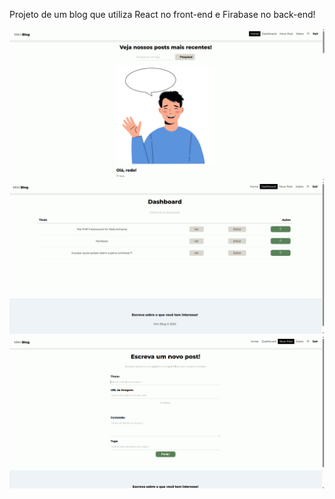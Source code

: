 Projeto de um blog que utiliza React no front-end e Firabase no back-end!

<img src="../mini-blog/src/prints/home.png" alt="Mini blog">
<img src="../mini-blog/src/prints/dashboard.png" alt="Mini blog">
<img src="../mini-blog/src/prints/new-post.png" alt="Mini blog">
